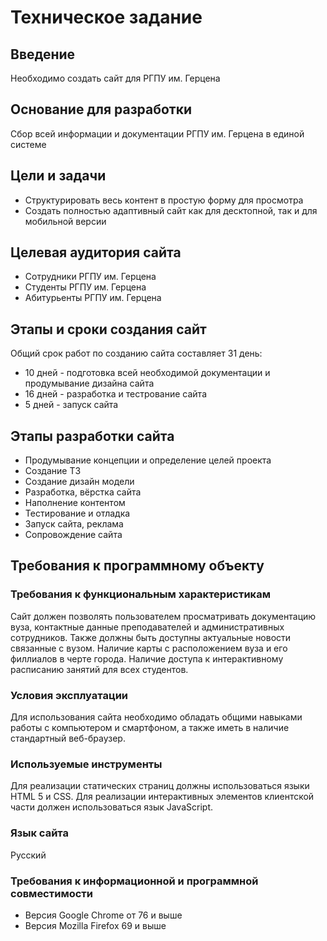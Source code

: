# Техническое задание

## Введение

Необходимо создать сайт для РГПУ им. Герцена

## Основание для разработки

Сбор всей информации и документации РГПУ им. Герцена в единой системе

## Цели и задачи

- Структурировать весь контент в простую форму для просмотра
- Создать полностью адаптивный сайт как для десктопной, так и для мобильной версии

## Целевая аудитория сайта

- Сотрудники РГПУ им. Герцена
- Студенты РГПУ им. Герцена
- Абитурьенты РГПУ им. Герцена

## Этапы и сроки создания сайт

Общий срок работ по созданию сайта составляет 31 день:

- 10 дней - подготовка всей необходимой документации и продумывание дизайна сайта
- 16 дней - разработка и тестрование сайта
- 5 дней - запуск сайта

## Этапы разработки сайта

- Продумывание концепции и определение целей проекта
- Создание ТЗ
- Создание дизайн модели
- Разработка, вёрстка сайта
- Наполнение контентом
- Тестирование и отладка
- Запуск сайта, реклама
- Сопровождение сайта

## Требования к программному объекту

### Требования к функциональным характеристикам

Сайт должен позволять пользователем просматривать документацию вуза, контактные данные преподавателей и административных сотрудников.
Также должны быть доступны актуальные новости связанные с вузом. Наличие карты с расположением вуза и его филлиалов в черте города.
Наличие доступа к интерактивному расписанию занятий для всех студентов.

### Условия эксплуатации

Для использования сайта необходимо обладать общими навыками работы с компьютером и смартфоном, а также иметь в наличие стандартный веб-браузер.

### Используемые инструменты

Для реализации статических страниц должны использоваться языки HTML 5 и CSS.
Для реализации интерактивных элементов клиентской части должен использоваться язык JavaScript.

### Язык сайта

Русский

### Требования к информационной и программной совместимости

- Версия Google Chrome от 76 и выше
- Версия Mozilla Firefox 69 и выше
